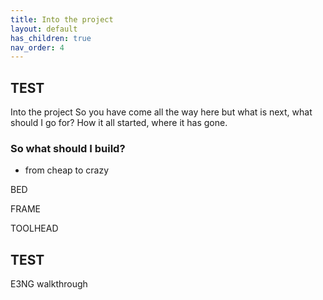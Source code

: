 ```yaml
---
title: Into the project
layout: default
has_children: true
nav_order: 4
---
```

## TEST
Into the project
So you have come all the way here but what is next, what should I go for?
How it all started, where it has gone.

### So what should I build?
- from cheap to crazy

BED

FRAME

TOOLHEAD

## TEST
E3NG walkthrough
